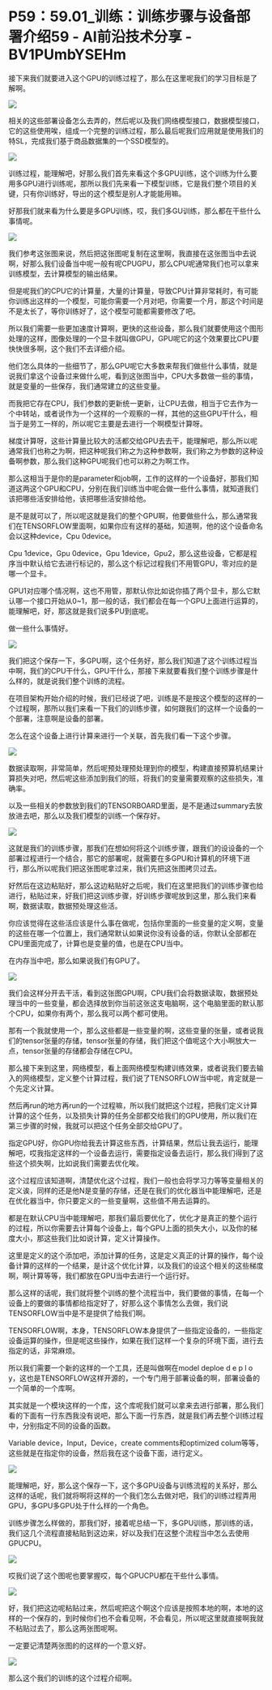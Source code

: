 # P59：59.01_训练：训练步骤与设备部署介绍59 - AI前沿技术分享 - BV1PUmbYSEHm

接下来我们就要进入这个GPU的训练过程了，那么在这里呢我们的学习目标是了解啊。

![](img/2b902965b3c15c60a0816e470c7871c9_1.png)

相关的这些部署设备怎么去弄的，然后呢以及我们网络模型接口，数据模型接口，它的这些使用唉，组成一个完整的训练过程，那么最后呢我们应用就是使用我们的特SL，完成我们基于商品数据集的一个SSD模型的。



![](img/2b902965b3c15c60a0816e470c7871c9_3.png)

训练过程，能理解吧，好那么我们首先来看这个多GPU训练，这个训练为什么要用多GPU进行训练呢，那所以我们先来看一下模型训练，它是我们整个项目的关键，只有你训练好，导出的这个模型是别人才能能用嘛。

好那我们就来看为什么要是多GPU训练，哎，我们多GU训练，那么都在干些什么事情呢。

![](img/2b902965b3c15c60a0816e470c7871c9_5.png)

我们参考这张图来说，然后把这张图呢复制在这里啊，我直接在这张图当中去说啊，好那么我们设备当中呢一般有呢CPUGPU，那么CPU呢通常我们也可以拿来训练模型，去计算模型的输出结果。

但是呢我们的CPU它的计算量，大量的计算量，导致CPU计算非常耗时，有可能你训练出这样的一个模型，可能你需要一个月对吧，你需要一个月，那这个时间是不是太长了，等你训练好了，这个模型可能都需要修改了吧。

所以我们需要一些更加速度计算啊，更快的这些设备，那么我们就要使用这个图形处理的这样，图像处理的一个显卡就叫做GPU，GPU呢它的这个效果要比CPU要快快很多啊，这个我们不去详细介绍。

他们怎么具体的一些细节了，那么GPU呢它大多数来帮我们做些什么事情，就是说我们拿这个设备过来做什么呢，看到这张图当中，CPU大多数做一些的事情，就是变量的一些保存，我们通常建立的这些变量。

而我把它存在CPU，我们参数的更新统一更新，让CPU去做，相当于它去作为一个中转站，或者说作为一个这样的一个观察的一样，其他的这些GPU干什么，相当于是劳工一样的，所以呢它主要是去进行一个啊模型计算呀。

梯度计算呀，这些计算量比较大的活都交给GPU去去干，能理解吧，那么所以呢通常我们也称之为啊，把这种呢我们称之为这种参数啊，我们称之为参数的这种设备啊参数，那么我们这种GPU呢我们也可以称之为啊工作。

那么这相当于是你的是parameter和job啊，工作的这样的一个设备好，那我们知道这两这个GPU和CPU，分别在我们训练当中呢会做一些什么事情，就知道我们该把哪些活安排给他，该把哪些活安排给他。

是不是就可以了，所以呢这就是我们的整个GPU啊，他要做些什么，那么通常我们在TENSORFLOW里面啊，如果你应有这样的基础，知道啊，他的这个设备命名会以这种device，Cpu 0device。

Cpu 1device，Gpu 0device，Gpu 1device，Gpu2，那么这些设备，它都是程序当中默认给它去进行标记的，那么这个标记过程我们不用管GPU，零对应的是哪一个显卡。

GPU1对应哪个情况啊，这也不用管，那默认你比如说你插了两个显卡，那么它默认哪一个接口开始从0~1，那一般的话，我们都会在每一个GPU上面进行运算的，能理解吧，好，那这就是我们说多PU到底呢。

做一些什么事情好。

![](img/2b902965b3c15c60a0816e470c7871c9_7.png)

我们把这个保存一下，多GPU啊，这个任务好，那么我们知道了这个训练过程当中啊，我们的CPU干什么，GPU干什么，那接下来就要看我们整个训练步骤是什么样的，就是说我们整个训练的流程。

在项目架构开始介绍的时候，我们已经说了吧，训练是不是按这个模型的这样的一个过程啊，那所以我们来看一下我们的训练步骤，如何跟我们的这样一个设备的一个部署，注意啊是设备的部署。

怎么在这个设备上进行计算来进行一个关联，首先我们看一下这个步骤。

![](img/2b902965b3c15c60a0816e470c7871c9_9.png)

数据读取啊，非常简单，然后呢预处理预处理到你的模型，构建直接预算机结果计算损失对吧，然后呢这些添加到我们的班，将我们的变量需要观察的这些损失，准确率。

以及一些相关的参数放到我们的TENSORBOARD里面，是不是通过summary去放放进去吧，那么以及我们模型的训练一个保存好。



![](img/2b902965b3c15c60a0816e470c7871c9_11.png)

这就是我们的训练步骤，那我们在想如何将这个训练步骤，跟我们的设设备的一个部署过程进行一个结合，那它的部署呢，就需要在多GPU和计算机的环境下进行，那么所以呢我们把这张图呢拿过来，我们先把这张图拷贝过去。

好然后在这边粘贴好，那么这边粘贴好之后呢，我们在这里把我们的训练步骤也给进行，粘贴过来，好我们把这训练步骤，好训练步骤呢放到这里，那么我们来看啊，数据读取，数据预处理这些活。

你应该觉得在这些活应该是什么事在做呢，包括你里面的一些变量的定义啊，变量的这些在哪一个位置上，我们通常默认如果说你没有设备的话，你默认全部都在CPU里面完成了，计算也是变量的值，也是在CPU当中。

在内存当中吧，那么如果说我们有GPU了。

![](img/2b902965b3c15c60a0816e470c7871c9_13.png)

我们会这样分开去干活，看到这张图GPU啊，CPU我们会将数据读取，数据预处理当中的一些变量，都会选择放到你当前这张这支电脑啊，这个电脑里面的默认那个CPU，如果你有两个，那么我可以两个都可使用。

那有一个我就使用一个，那么这些都是一些变量的啊，这些变量的张量，或者说我们的tensor张量的存储，tensor张量的存储，我们把这个值呢这个大小啊放大一点，tensor张量的存储都会存储在CPU。

那么接下来到这里，网络模型，看上面网络模型构建训练效果，或者说我们要去输入的网络模型，定义整个计算过程，我们说了TENSORFLOW当中呢，肯定就是一个先定义计算。

然后再run的地方再run的一个过程嘛，所以我们就把这个过程，把我们定义计算计算的这个任务，以及损失计算的任务全部都交给我们的GPU使用，所以我们在第三步骤的时候，我就可以把这个任务全部交给GPU了。

指定GPU好，你GPU你给我去计算这些东西，计算结果，然后让我去运行，能理解吧，哎我指定这样的一个设备去运行，需要指定设备去运行，那么我们得到了这些这个损失啊，比如说我们需要去优化唉。

这个过程应该知道啊，清楚优化这个过程，我们一般也会将学习力等等变量相关的定义诶，同样的还是他N是变量的存储，还是在我们的优化器当中能理解吧，还是在优化器当中，你只要定义的一些变量啊，这些值不用去运算的。

都是在默认CPU当中能理解吧，那我们最后要优化了，优化才是真正的整个运行的过程，所以你需要去计算每个设备上，每个GPU上面的损失大小，以及你的梯度大小，那这些我们比如说计算，定义计算操作。

这里是定义的这个添加吧，添加计算的任务，这是定义真正的计算的操作，每个设备计算的这样的一个结果，是计这个优化计算，以及我们的设这个相关的这些梯度啊，啊计算等等，我们都放在GPU当中去进行一个运行好。

那么这样的话呢，我们就将整个训练的整个流程当中，我们要做的事情，在每一个设备上的要做的事情都给指定好了，好那么这个事情怎么去做，我们说TENSORFLOW当中是不是提供了给我们啊。

TENSORFLOW啊，本身，TENSORFLOW本身提供了一些指定设备的，一些指定设备运算的操作，但是呢这些操作，如果在我们这样一个复杂的环境下面，进行去指定的话，非常麻烦。

所以我们需要一个新的这样的一个工具，还是叫做啊在model deploe d e p l o y，这也是TENSORFLOW这样开源的，一个专门用于部署设备的啊，部署设备的一个简单的一个库啊。

其实就是一个模块这样的一个库，这个库呢我们就可以拿来去进行部署，那么我们看的下面有一行东西我没有说吧，那么下面一行东西，就是我们再去整个训练过程中，分别指定不同的设备的函数。

Variable device，Input，Device，create comments和optimized colum等等，这些就是在指定你的设备，然后我在这个设备下面，进行定义。



![](img/2b902965b3c15c60a0816e470c7871c9_15.png)

能理解吧，好，那么这个保存一下，这个多GPU设备与训练流程的关系好，那么这样的话呢，我们就将啊将这样的一个我们怎么去做对吧，我们的训练过程弄用GPU，多GPU多GPU处于什么样的一个角色。

训练步骤怎么样做的，那我们好，接着呢总结一下，多GPU训练，那训练的话，我们这几个流程直接粘贴到这边来，好以及我们在这整个流程当中怎么去使用GPUCPU。



![](img/2b902965b3c15c60a0816e470c7871c9_17.png)

哎我们说了这个图呢也要掌握哎，每个GPUCPU都在干些什么事情。

![](img/2b902965b3c15c60a0816e470c7871c9_19.png)

好，我们把这边呢粘贴过来，然后呢把这个啊这个应该是按照本地的啊，本地的这样的一个保存的，到时候你们也不会看见啊，不会看见，所以呢这里就直接啊我就不粘贴过去了，那么这两张图呢啊。

一定要记清楚两张图的的这样的一个意义好。

![](img/2b902965b3c15c60a0816e470c7871c9_21.png)

那么这个我们的训练的这个过程介绍啊。